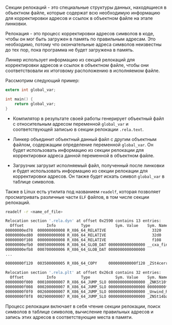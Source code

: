 Секции релокаций - это специальные структуры данных, находящиеся в объектном файле, которые содержат всю необходимую информацию для корректировки адресов и ссылок в объектном файле на этапе линковки.

Релокация - это процесс корректировки адресов символов в коде, чтобы он мог быть загружен в память по правильным адресам. Это необходимо, потому что окончательные адреса символов неизвестны до тех пор, пока программа не будет загружена в память.


Линкер использует информацию из секций релокаций для корректировки адресов и ссылок в объектном файле, чтобы они соответствовали их итоговому расположению в исполняемом файле.


Рассмотрим следующий пример:

``` C
extern int global_var;

int main() {
	return global_var;
}
```


- Компилятор в результате своей работы генерирует объектный файл с относительным адресом переменной `global_var` и соответствующей записью в секции релокации `.rela.text`.

- Линкер объединит объектный данный файл с другим объектным файлом, содержащим определение переменной `global_var`. Он будет использовать информацию из секции релокации для корректировки адреса данной переменной в объектном файле.

- Загрузчик загрузит исполняемый файл, полученный после линковки и будет использовать информацию из секции релокации для корректировки адресов. Он также будет искать символ `global_var` в таблице символов.


Также в Linux есть утилита под названием `readelf`, которая позволяет просматривать различные части `ELF` файлов, в том числе секции релокаций.

``` bash
readelf -r <name_of_file>

Relocation section '.rela.dyn' at offset 0x2590 contains 13 entries:
  Offset          Info           Type           Sym. Value    Sym. Name + Addend
00000000ed78  000000000008 R_X86_64_RELATIVE                    3320
00000000ed80  000000000008 R_X86_64_RELATIVE                    32d0
00000000f108  000000000008 R_X86_64_RELATIVE                    f108
00000000efb0  000500000006 R_X86_64_GLOB_DAT 0000000000000000 __cxa_finalize@GLIBC_2.2.5 + 0
00000000efb8  000700000006 R_X86_64_GLOB_DAT 0000000000000000 
...

00000000f120  003500000005 R_X86_64_COPY     000000000000f120 _ZSt4cerr@GLIBCXX_3.4 + 0

Relocation section '.rela.plt' at offset 0x26c8 contains 32 entries:
  Offset          Info           Type           Sym. Value    Sym. Name + Addend
00000000f000  000100000007 R_X86_64_JUMP_SLO 0000000000000000 _ZNKSt10filesyste[...]@GLIBCXX_3.4.26 + 0
00000000f008  000200000007 R_X86_64_JUMP_SLO 0000000000000000 00000000f0e8  002400000007 R_X86_64_JUMP_SLO 0000000000000000 __cxa_throw@CXXABI_1.3 + 0
00000000f0f0  002600000007 R_X86_64_JUMP_SLO 0000000000000000 _Unwind_Resume@GCC_3.0 + 0
00000000f0f8  002900000007 R_X86_64_JUMP_SLO 0000000000000000 _ZNSt14basic_ofst[...]@GLIBCXX_3.4.21 + 0
```

Процесс релокации включает в себя чтение секции релокации, поиск символов в таблице символов, вычисление правильных адресов и запись этих адресов в соответствующие места в памяти.